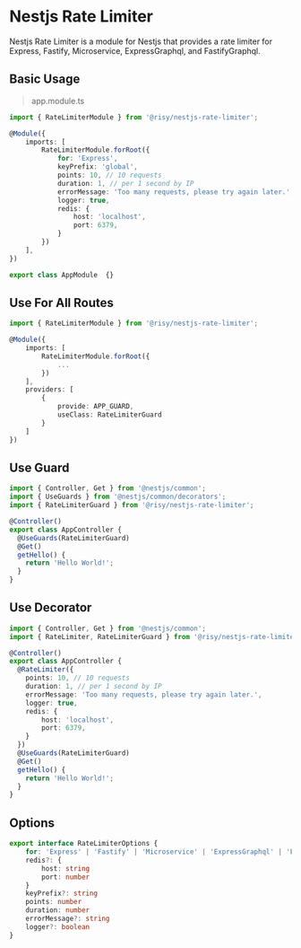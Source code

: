 # Nestjs Rate Limiter

Nestjs Rate Limiter is a module for Nestjs that provides a rate limiter for Express, Fastify, Microservice, ExpressGraphql, and FastifyGraphql.

## Basic Usage

> app.module.ts
```typescript
import { RateLimiterModule } from '@risy/nestjs-rate-limiter';

@Module({
    imports: [
        RateLimiterModule.forRoot({
            for: 'Express',
            keyPrefix: 'global',
            points: 10, // 10 requests
            duration: 1, // per 1 second by IP
            errorMessage: 'Too many requests, please try again later.',
            logger: true,
            redis: {
                host: 'localhost',
                port: 6379,
            }
        })
    ],
})

export class AppModule  {}
```

## Use For All Routes
```typescript
import { RateLimiterModule } from '@risy/nestjs-rate-limiter';

@Module({
    imports: [
        RateLimiterModule.forRoot({
            ...
        })
    ],
    providers: [
        {
            provide: APP_GUARD,
            useClass: RateLimiterGuard
        }
    ]
})
```

## Use Guard
```typescript
import { Controller, Get } from '@nestjs/common';
import { UseGuards } from '@nestjs/common/decorators';
import { RateLimiterGuard } from '@risy/nestjs-rate-limiter';

@Controller()
export class AppController {
  @UseGuards(RateLimiterGuard)
  @Get()
  getHello() {
    return 'Hello World!';
  }
}
```

## Use Decorator
```typescript
import { Controller, Get } from '@nestjs/common';
import { RateLimiter, RateLimiterGuard } from '@risy/nestjs-rate-limiter';

@Controller()
export class AppController {
  @RateLimiter({
    points: 10, // 10 requests
    duration: 1, // per 1 second by IP
    errorMessage: 'Too many requests, please try again later.',
    logger: true,
    redis: {
        host: 'localhost',
        port: 6379,
    }
  })
  @UseGuards(RateLimiterGuard)
  @Get()
  getHello() {
    return 'Hello World!';
  }
}
```

## Options
```typescript
export interface RateLimiterOptions {
    for: 'Express' | 'Fastify' | 'Microservice' | 'ExpressGraphql' | 'FastifyGraphql'
    redis?: {
        host: string
        port: number
    }
    keyPrefix?: string
    points: number
    duration: number
    errorMessage?: string
    logger?: boolean
}
```
